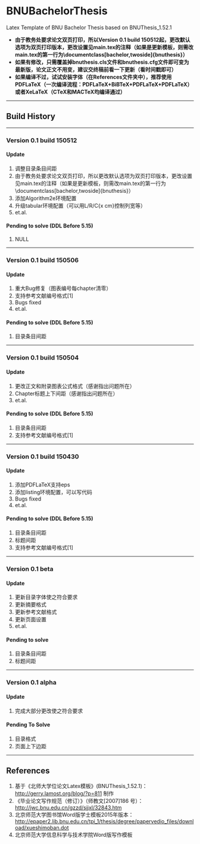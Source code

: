 # BNUBachelorThesis
Latex Template of BNU Bachelor Thesis based on BNUThesis_1.52.1

* **由于教务处要求论文双页打印，所以Version 0.1 build 150512起，更改默认选项为双页打印版本，更改设置见main.tex的注释（如果是更新模板，则需改main.tex的第一行为\documentclass[bachelor,twoside]{bnuthesis}）**
* **如果有修改，只需覆盖掉bnuthesis.cls文件和bnuthesis.cfg文件即可变为最新版，论文正文不用变，建议交终稿前看一下更新（看时间戳即可）**
* **如果编译不过，试试安装字体（在References文件夹中），推荐使用PDFLaTeX（一次编译流程：PDFLaTeX+BiBTeX+PDFLaTeX+PDFLaTeX）或者XeLaTeX（CTeX和MACTeX均编译通过）**

***
## Build History
***
### Version 0.1 build 150512
#### Update
1. 调整目录条目间距
2. 由于教务处要求论文双页打印，所以更改默认选项为双页打印版本，更改设置见main.tex的注释（如果是更新模板，则需改main.tex的第一行为\documentclass[bachelor,twoside]{bnuthesis}）
3. 添加Algorithm2e环境配置
4. 升级tabular环境配置（可以用L/R/C{x cm}控制列宽等）
5. et.al.

#### Pending to solve (DDL Before 5.15)
1. NULL

***
### Version 0.1 build 150506
#### Update
1. 重大Bug修复（图表编号每chapter清零）
2. 支持参考文献编号格式[1]
3. Bugs fixed
4. et.al.

#### Pending to solve (DDL Before 5.15)
1. 目录条目间距

***
### Version 0.1 build 150504
#### Update
1. 更改正文和附录图表公式格式（感谢指出问题所在）
2. Chapter标题上下间距（感谢指出问题所在）
3. et.al.

#### Pending to solve (DDL Before 5.15)
1. 目录条目间距
2. 支持参考文献编号格式[1]

***
### Version 0.1 build 150430
#### Update
1. 添加PDFLaTeX支持eps
2. 添加listing环境配置，可以写代码
3. Bugs fixed
4. et.al.

#### Pending to solve (DDL Before 5.15)
1. 目录条目间距
2. 标题间距
3. 支持参考文献编号格式[1]

***
### Version 0.1 beta
#### Update
1. 更新目录字体使之符合要求
2. 更新摘要格式
3. 更新参考文献格式
4. 更新页面设置
5. et.al.

#### Pending to solve
1. 目录条目间距
2. 标题间距

***
### Version 0.1 alpha
#### Update
1. 完成大部分更改使之符合要求

#### Pending To Solve
1. 目录格式
2. 页面上下边距

***
## References
1. 基于《北师大学位论文Latex模板》(BNUThesis_1.52.1)：http://gerry.lamost.org/blog/?p=811 制作
2. 《毕业论文写作规范（修订）》（师教文[2007]186 号）：http://jwc.bnu.edu.cn/gzzd/sjjxl/32843.htm
3. 北京师范大学图书馆Word版学士模板2015年版本：http://epaper2.lib.bnu.edu.cn/tpi_1/thesis/degree/papervedio_files/download/xueshimoban.dot
4. 北京师范大学信息科学与技术学院Word版写作模板

